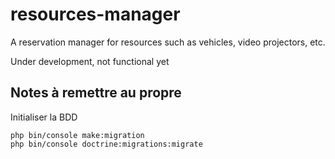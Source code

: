 # resources-manager

A reservation manager for resources such as vehicles, video projectors, etc.

Under development, not functional yet


## Notes à remettre au propre

Initialiser la BDD

    php bin/console make:migration
    php bin/console doctrine:migrations:migrate


